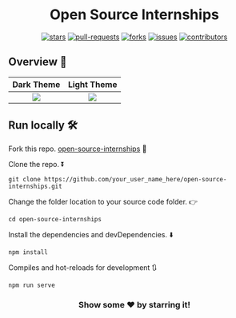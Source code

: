 
<!-- [![Vue](https://img.shields.io/badge/JavaScript_framework-Vue-success?style=flat-square&logo=vue.js&logoColor=white)](https://vuejs.org/) -->

<div align="center">
  
# Open Source Internships
  
<p align ="center" style="margin-top: 10px">
<a href = "https://github.com/rohan220217/open-source-internships/stargazers"><img alt="stars" src="https://img.shields.io/github/stars/rohan220217/open-source-internships?style=flat&labelColor=343b41"/></a>
<a href ="https://github.com/rohan220217/open-source-internships/pulls"><img alt="pull-requests" src="https://img.shields.io/github/issues-pr/rohan220217/open-source-internships?style=flat&labelColor=343b41"/></a>
<a href = "https://github.com/rohan220217/open-source-internships/network/members"><img alt="forks" src="https://img.shields.io/github/forks/rohan220217/open-source-internships?style=flat&labelColor=343b41"/></a>
<a href = "https://github.com/rohan220217/open-source-internships/issues"><img alt="issues" src="https://img.shields.io/github/issues/rohan220217/open-source-internships?style=flat&labelColor=343b41"/></a>
<a href = "https://github.com/rohan220217/open-source-internships/graphs/contributors"><img alt="contributors" src="https://img.shields.io/github/contributors/rohan220217/open-source-internships?style=flat&labelColor=343b41"/></a>

</p>
</div>
  
## Overview 👀 
Dark Theme        |  Light Theme
:-------------------------:|:-------------------------:
![](https://github.com/rohan220217/open-source-internships/blob/main/github_img/cover1.gif)  |  ![](https://github.com/rohan220217/open-source-internships/blob/main/github_img/cover2.gif)

<!--   
<img align="left" width="450" alt="Cover GIF" src="https://github.com/hrithik254/open-source-internships/blob/main/src/assets/cover.gif" />

<img align="right" width="450" alt="Cover GIF" src="https://github.com/hrithik254/open-source-internships/blob/main/src/assets/cover.gif" /> -->


## Run locally 🛠

Fork this repo. [open-source-internships](https://github.com/rohan220217/open-source-internships/fork) 🚀

Clone the repo. ⏬
```
git clone https://github.com/your_user_name_here/open-source-internships.git
```
Change the folder location to your source code folder. 👉
```
cd open-source-internships
```

Install the dependencies and devDependencies. ⬇️
```
npm install
```
Compiles and hot-reloads for development 🔃
```
npm run serve
```
<!--
### Compiles and minifies for production
```
npm run build
```
### Customize configuration
See [Configuration Reference](https://cli.vuejs.org/config/).
-->


<div align="center">

### Show some ❤️ by starring it!
</div>
